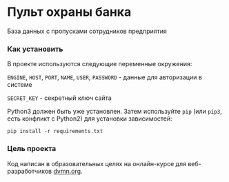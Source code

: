 # Пульт охраны банка

База данных с пропусками сотрудников предприятия

### Как установить

В проекте используются следующие переменные окружения:

`ENGINE`, `HOST`, `PORT`, `NAME`, `USER`, `PASSWORD` - данные для авторизации в системе

`SECRET_KEY` - секретный ключ сайта

Python3 должен быть уже установлен. 
Затем используйте `pip` (или `pip3`, есть конфликт с Python2) для установки зависимостей:
```
pip install -r requirements.txt
```

### Цель проекта

Код написан в образовательных целях на онлайн-курсе для веб-разработчиков [dvmn.org](https://dvmn.org/).
